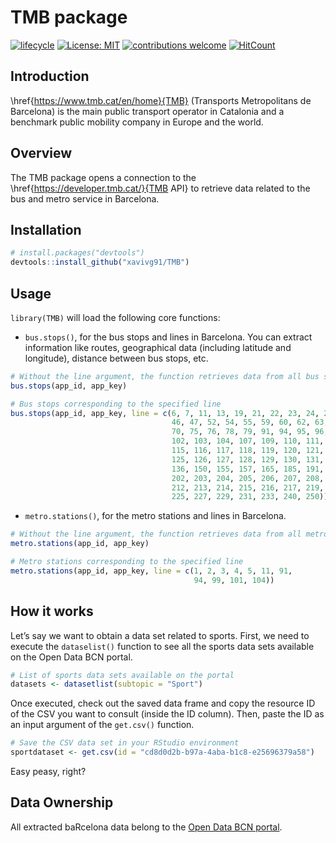 # TMB package

<!-- badges: start -->
[![lifecycle](https://img.shields.io/badge/lifecycle-experimental-orange.svg)](https://www.tidyverse.org/lifecycle/#experimental)
[![License: MIT](https://img.shields.io/badge/License-MIT-blue.svg)](https://opensource.org/licenses/MIT)
[![contributions welcome](https://img.shields.io/badge/contributions-welcome-brightgreen.svg?style=flat)](https://github.com/dwyl/esta/issues)
[![HitCount](http://hits.dwyl.com/xavivg91/baRcelona.svg)](http://hits.dwyl.com/xavivg91/TMB)
<!-- badges: end -->

## Introduction 

\href{https://www.tmb.cat/en/home}{TMB} (Transports Metropolitans de Barcelona) is the main public transport operator in Catalonia and a benchmark public mobility company in Europe and the world.

## Overview

The TMB package opens a connection to the \href{https://developer.tmb.cat/}{TMB API} to retrieve data related to the bus and metro service in Barcelona.

## Installation

```R
# install.packages("devtools")
devtools::install_github("xavivg91/TMB")
```
## Usage

`library(TMB)` will load the following core functions:

* `bus.stops()`, for the bus stops and lines in Barcelona. You can extract information like routes, geographical data (including latitude and longitude), distance between bus stops, etc.

```R
# Without the line argument, the function retrieves data from all bus stops
bus.stops(app_id, app_key)

# Bus stops corresponding to the specified line
bus.stops(app_id, app_key, line = c(6, 7, 11, 13, 19, 21, 22, 23, 24, 27, 33, 34, 39,
                                    46, 47, 52, 54, 55, 59, 60, 62, 63, 65, 67, 68,
                                    70, 75, 76, 78, 79, 91, 94, 95, 96, 97, 100, 101,
                                    102, 103, 104, 107, 109, 110, 111, 112, 113, 114,
                                    115, 116, 117, 118, 119, 120, 121, 122, 123, 124,
                                    125, 126, 127, 128, 129, 130, 131, 132, 133, 135,
                                    136, 150, 155, 157, 165, 185, 191, 192, 196, 201,
                                    202, 203, 204, 205, 206, 207, 208, 209, 210, 211,
                                    212, 213, 214, 215, 216, 217, 219, 220, 221, 223,
                                    225, 227, 229, 231, 233, 240, 250))
```                         

* `metro.stations()`, for the metro stations and lines in Barcelona.

```R
# Without the line argument, the function retrieves data from all metro stations
metro.stations(app_id, app_key)

# Metro stations corresponding to the specified line
metro.stations(app_id, app_key, line = c(1, 2, 3, 4, 5, 11, 91,
                                         94, 99, 101, 104))
```  

## How it works

Let’s say we want to obtain a data set related to sports. First, we need to execute the `dataselist()` function to see all the
sports data sets available on the Open Data BCN portal.

```R
# List of sports data sets available on the portal
datasets <- datasetlist(subtopic = "Sport")
```
Once executed, check out the saved data frame and copy the resource ID of the CSV you want to consult (inside the ID column). 
Then, paste the ID as an input argument of the `get.csv()` function. 

```R
# Save the CSV data set in your RStudio environment 
sportdataset <- get.csv(id = "cd8d0d2b-b97a-4aba-b1c8-e25696379a58")
```

Easy peasy, right?

## Data Ownership

All extracted baRcelona data belong to the [Open Data BCN portal](https://opendata-ajuntament.barcelona.cat/en/node).
